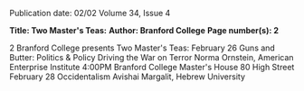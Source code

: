 Publication date: 02/02
Volume 34, Issue 4

**Title: Two Master's Teas:**
**Author: Branford College**
**Page number(s): 2**

2 
Branford College 
presents 
Two Master's Teas: 
February 26 
Guns and Butter: Politics & Policy Driving 
the War on Terror 
Norma Ornstein, American Enterprise Institute 
4:00PM 
Branford College Master's House 80 High Street 
February 28 
Occidentalism 
Avishai Margalit, Hebrew University